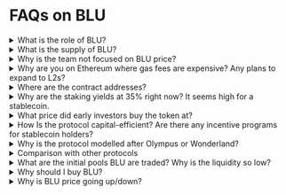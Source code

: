 # FAQs on BLU

<details>

<summary>What is the role of BLU?</summary>

BLU is a governance token and one of the core functions of the BLU token is to allow for the automatic capitalization of the treasury, which in turn allows for the supply expansion of bluStables.

</details>

<details>

<summary>What is the supply of BLU?</summary>

Similar to how there are no supply cap to company’s share, there is no limit to the supply of BLU. This allows the protocol to perform recapitalisation when necessary to raise funds for future expansions or perform buyback when growth targets are met.

Read more details [here](https://medium.com/bluejay-finance/what-is-blu-8ad54327e039):

</details>

<details>

<summary>Why is the team not focused on BLU price?</summary>

The team is focused on delivering the best suite of products to provide access to financial services, the same way that companies in the real world are focused on value creation for their customers instead of just their share prices.

Bluejay is similar to an early startup and investing in the governance token is highly speculative. While the team has deep appreciation for early supporters for the protocol, we do not want to draw excessive attention to simply trading BLU or inventing schemes that manipulates the prices of BLU in unsustainable manners.

At the present moment, we are focused on building on the product, [Bluejay Earn](https://app.bluejay.finance/earn).

</details>

<details>

<summary>Why are you on Ethereum where gas fees are expensive? Any plans to expand to L2s?</summary>

Here are the key reasons why we are deployed on Ethereum:

* Ethereum has the highest amount of liquidity across all L1s and L2s. Liquidity is important in the early stages of the protocol.

<!---->

* One of the strongest security layers which both users and the protocol can benefit from.

If the market demonstrates demand for Earn, we will be deploying it on the relevant layers.

</details>

<details>

<summary>Where are the contract addresses?</summary>

The updated contract addresses can be found at [https://app.bluejay.finance/system](https://app.bluejay.finance/system)

</details>

<details>

<summary>Why are the staking yields at 35% right now? It seems high for a stablecoin.</summary>

The staking yields are on the **BLU token** right now, not on **bluSGD**. They are at this level because they reflect the growth projection of the protocol, and also help reward earlier users.

bluStables does not have a staking yield. Instead, holders of bluStables may earn yield on the stablecoins by investing them in deals on the Bluejay Earn page.

</details>

<details>

<summary>What price did early investors buy the token at?</summary>

Bluejay launched a public sale to bootstrap its liquidity in November 2022. Whitelist price was set at $5 while the public sale price was $10.

The core team has separately raised money to fund software development efforts.

Information about funds raised, BLU token, token generation events can be read in the following articles:

* [**Bluejay Finance: Our First Funding Round**](https://medium.com/bluejay-finance/bluejay-finance-our-first-funding-round-a1f4a8c5a628)****
* ****[**What is pBLU?**](https://medium.com/bluejay-finance/what-is-pblu-fda9e17c8d69)****
* ****[**Bluejay Launch Day**](https://medium.com/bluejay-finance/bluejay-launch-day-1b057017338d)\


</details>

<details>

<summary>How Is the protocol capital-efficient? Are there any incentive programs for stablecoin holders?</summary>

The protocol is capital efficient in a sense that it does not always rely on external funding to operate and grow.

The protocol makes revenue from both arbitrage and swap fees. This mechanism allows the protocol to utilize its revenue generated to operate and grow. You can check out this article for more information [here](https://medium.com/bluejay-finance/bluejays-flywheel-effect-and-why-you-d-want-to-become-a-blu-governor-b035af23ddb0).

Stablecoin holders are able to participate in exclusive Bluejay Earn products. Loan pools denominated in bluStables do not incur any fees so all the yield from the borrowers goes directly to the bluStables holders.

See the fee schedule [here](https://docs.bluejay.finance/bluejay-earn-core-concepts/fees)

</details>

<details>

<summary>Why is the protocol modelled after Olympus or Wonderland?</summary>

We aim to be a sustainable business, which is why we have a focus on real world finance / RWA use cases.

But we also like the protocol-owned liquidity approach of certain protocols because they allow them to be more flexible at deploying capital, rather than relying on liquidity mining incentives.

The failure of OHM and Wonderland came from highly inflationary tokenomics and no meaningful deployment of that capital into revenue-generating businesses, similar to a startup that raises series A in capital and then doesn't spend that money at all in its core business.

Bluejay reworks the model by ensuring that we have a sound business model by providing products that create values for our users and then extracting the value in a sustainable manner.

</details>

<details>

<summary>Comparison with other protocols</summary>

To quickly understand the similarities and differences between Bluejay Finance and some of the more familiar protocols, please refer to our [Protocol Comparison](https://docs.bluejay.finance/faq/protocol-comparison).

</details>

<details>

<summary>What are the initial pools BLU are traded? Why is the liquidity so low?</summary>

BLU tokens are available to be traded on Uniswap V2. The pool was deployed by the protocol during the token generation event, during which 50k of liquidity was deployed by the protocol to facilitate trading in the secondary market.

The decision to deploy that level of liquidity is so that the rest of the capital can be used meaningfully by the product instead of facilitating speculative trading which does not create value for the ecosystem in the long term.

</details>

<details>

<summary>Why should I buy BLU?</summary>

You should buy BLU if you:

* Believe in the mission of Bluejay, or
* Believe that the team’s capability in executing our vision, or
* Believe in the business model of Bluejay, or
* Are speculating that the price will go up, for any other reasons

As BLU is a speculative asset, we do not actively encourage users who do not understand what they are getting into to participate in speculative activities.

If you are unable to understand the risk associated with purchase of BLU, we strongly discourage you from doing so.

</details>

<details>

<summary>Why is BLU price going up/down?</summary>

The likely answer is: “We do not know”.

There are many reasons why there are increased market activities surrounding the BLU price, including but not exclusive to:

* Speculative trade from individuals or groups of individuals,
* Effects of a large buy or sell orders from individuals or earlier BLU token holders,
* Price dampening effects of the liquidity captor, see [here](https://medium.com/bluejay-finance/capturing-speculative-trade-as-value-for-token-holders-with-liquidity-captor-d492ac3b6a7e)

The team has not, and will not ever be, guaranteeing a directional price movement or redemption price of the BLU token.

</details>
